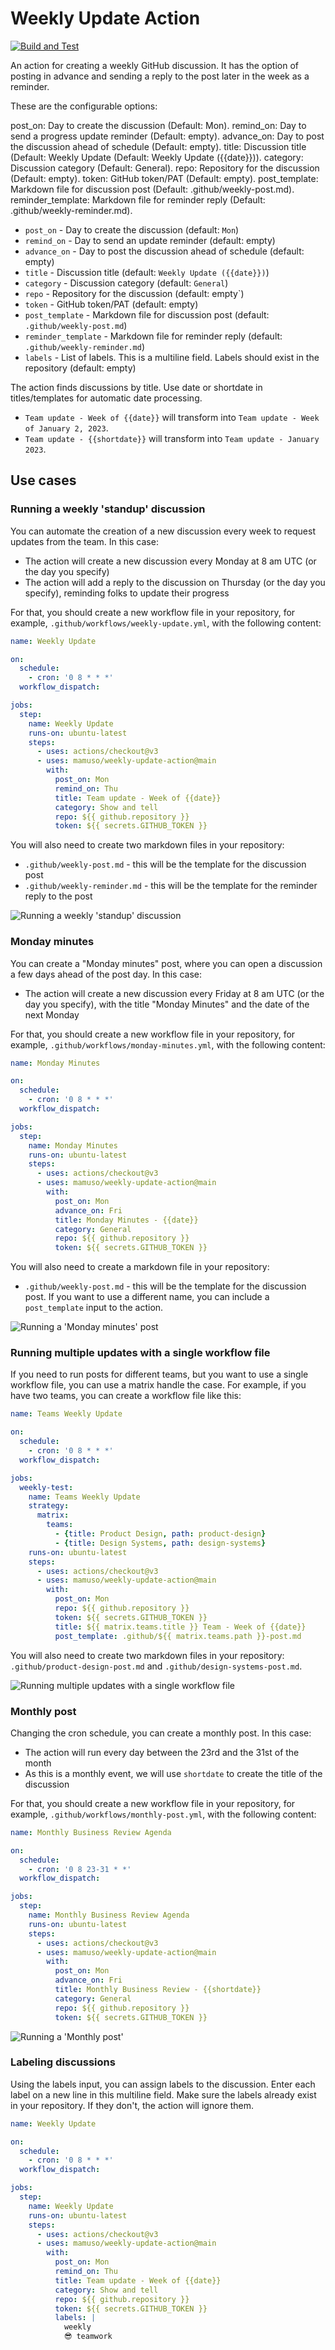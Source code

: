 # Weekly Update Action

[![Build and Test](https://github.com/mamuso/weekly-update-action/actions/workflows/test.yml/badge.svg)](https://github.com/mamuso/weekly-update-action/actions/workflows/test.yml)

An action for creating a weekly GitHub discussion. It has the option of posting in advance and sending a reply to the post later in the week as a reminder.

These are the configurable options:

post_on: Day to create the discussion (Default: Mon).
remind_on: Day to send a progress update reminder (Default: empty).
advance_on: Day to post the discussion ahead of schedule (Default: empty).
title: Discussion title (Default: Weekly Update (Default: Weekly Update ({{date}})).
category: Discussion category (Default: General).
repo: Repository for the discussion (Default: empty).
token: GitHub token/PAT (Default: empty).
post_template: Markdown file for discussion post (Default: .github/weekly-post.md).
reminder_template: Markdown file for reminder reply (Default: .github/weekly-reminder.md).

- `post_on` - Day to create the discussion (default: `Mon`)
- `remind_on` - Day to send an update reminder (default: empty)
- `advance_on` - Day to post the discussion ahead of schedule (default: empty)
- `title` - Discussion title (default: `Weekly Update ({{date}})`)
- `category` - Discussion category (default: `General`)
- `repo` - Repository for the discussion (default: empty`)
- `token` - GitHub token/PAT (default: empty)
- `post_template` - Markdown file for discussion post (default: `.github/weekly-post.md`)
- `reminder_template` - Markdown file for reminder reply (default: `.github/weekly-reminder.md`)
- `labels` - List of labels. This is a multiline field. Labels should exist in the repository (default: empty)

The action finds discussions by title. Use date or shortdate in titles/templates for automatic date processing.

- `Team update - Week of {{date}}` will transform into `Team update - Week of January 2, 2023`.
- `Team update - {{shortdate}}` will transform into `Team update - January 2023`.

## Use cases

### Running a weekly 'standup' discussion

You can automate the creation of a new discussion every week to request updates from the team. In this case:

- The action will create a new discussion every Monday at 8 am UTC (or the day you specify)
- The action will add a reply to the discussion on Thursday (or the day you specify), reminding folks to update their progress

For that, you should create a new workflow file in your repository, for example, `.github/workflows/weekly-update.yml`, with the following content:

```yaml
name: Weekly Update

on:
  schedule:
    - cron: '0 8 * * *'
  workflow_dispatch:

jobs:
  step:
    name: Weekly Update
    runs-on: ubuntu-latest
    steps:
      - uses: actions/checkout@v3
      - uses: mamuso/weekly-update-action@main
        with:
          post_on: Mon
          remind_on: Thu
          title: Team update - Week of {{date}}
          category: Show and tell
          repo: ${{ github.repository }}
          token: ${{ secrets.GITHUB_TOKEN }}
```

You will also need to create two markdown files in your repository:

- `.github/weekly-post.md` - this will be the template for the discussion post
- `.github/weekly-reminder.md` - this will be the template for the reminder reply to the post

![Running a weekly 'standup' discussion](https://user-images.githubusercontent.com/3992/211126881-8e60f290-d56f-4a20-8d3f-bb870d345922.png)

### Monday minutes

You can create a "Monday minutes" post, where you can open a discussion a few days ahead of the post day. In this case:

- The action will create a new discussion every Friday at 8 am UTC (or the day you specify), with the title "Monday Minutes" and the date of the next Monday

For that, you should create a new workflow file in your repository, for example, `.github/workflows/monday-minutes.yml`, with the following content:

```yaml
name: Monday Minutes

on:
  schedule:
    - cron: '0 8 * * *'
  workflow_dispatch:

jobs:
  step:
    name: Monday Minutes
    runs-on: ubuntu-latest
    steps:
      - uses: actions/checkout@v3
      - uses: mamuso/weekly-update-action@main
        with:
          post_on: Mon
          advance_on: Fri
          title: Monday Minutes - {{date}}
          category: General
          repo: ${{ github.repository }}
          token: ${{ secrets.GITHUB_TOKEN }}
```

You will also need to create a markdown file in your repository:

- `.github/weekly-post.md` - this will be the template for the discussion post. If you want to use a different name, you can include a `post_template` input to the action.

![Running a 'Monday minutes' post](https://user-images.githubusercontent.com/3992/211245515-41b8b9f3-e8b3-48c9-8434-64c591267fc9.png)

### Running multiple updates with a single workflow file

If you need to run posts for different teams, but you want to use a single workflow file, you can use a matrix handle the case. For example, if you have two teams, you can create a workflow file like this:

```yaml
name: Teams Weekly Update

on:
  schedule:
    - cron: '0 8 * * *'
  workflow_dispatch:

jobs:
  weekly-test:
    name: Teams Weekly Update
    strategy:
      matrix:
        teams:
          - {title: Product Design, path: product-design}
          - {title: Design Systems, path: design-systems}
    runs-on: ubuntu-latest
    steps:
      - uses: actions/checkout@v3
      - uses: mamuso/weekly-update-action@main
        with:
          post_on: Mon
          repo: ${{ github.repository }}
          token: ${{ secrets.GITHUB_TOKEN }}
          title: ${{ matrix.teams.title }} Team - Week of {{date}}
          post_template: .github/${{ matrix.teams.path }}-post.md
```

You will also need to create two markdown files in your repository: `.github/product-design-post.md` and `.github/design-systems-post.md`.

![Running multiple updates with a single workflow file](https://user-images.githubusercontent.com/3992/211471996-7328aa46-ab61-46c0-a17d-92543d941fa4.png)

### Monthly post

Changing the cron schedule, you can create a monthly post. In this case:

- The action will run every day between the 23rd and the 31st of the month
- As this is a monthly event, we will use `shortdate` to create the title of the discussion

For that, you should create a new workflow file in your repository, for example, `.github/workflows/monthly-post.yml`, with the following content:

```yaml
name: Monthly Business Review Agenda

on:
  schedule:
    - cron: '0 8 23-31 * *'
  workflow_dispatch:

jobs:
  step:
    name: Monthly Business Review Agenda
    runs-on: ubuntu-latest
    steps:
      - uses: actions/checkout@v3
      - uses: mamuso/weekly-update-action@main
        with:
          post_on: Mon
          advance_on: Fri
          title: Monthly Business Review - {{shortdate}}
          category: General
          repo: ${{ github.repository }}
          token: ${{ secrets.GITHUB_TOKEN }}
```

![Running a 'Monthly post'](https://user-images.githubusercontent.com/3992/211470297-2df440fa-bf2d-4268-99f1-d6264cc0c195.png)

### Labeling discussions

Using the labels input, you can assign labels to the discussion. Enter each label on a new line in this multiline field. Make sure the labels already exist in your repository. If they don't, the action will ignore them.

```yaml
name: Weekly Update

on:
  schedule:
    - cron: '0 8 * * *'
  workflow_dispatch:

jobs:
  step:
    name: Weekly Update
    runs-on: ubuntu-latest
    steps:
      - uses: actions/checkout@v3
      - uses: mamuso/weekly-update-action@main
        with:
          post_on: Mon
          remind_on: Thu
          title: Team update - Week of {{date}}
          category: Show and tell
          repo: ${{ github.repository }}
          token: ${{ secrets.GITHUB_TOKEN }}
          labels: |
            weekly
            😎 teamwork
```
